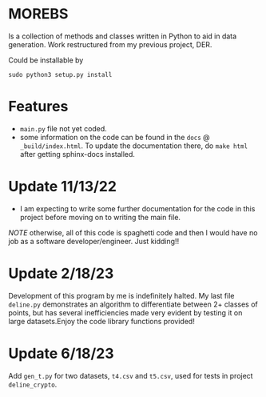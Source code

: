 MOREBS
=======
Is a collection of methods and classes written in Python to aid in data generation. Work restructured from my previous project, DER.

Could be installable by
```
sudo python3 setup.py install
```

Features
=========
- `main.py` file not yet coded.
- some information on the code can be found in the `docs` @ `_build/index.html`. To update the documentation there, do 
    `make html`
after getting sphinx-docs installed. 

Update 11/13/22
===============
- I am expecting to write some further documentation for the code in this project before moving on to writing the main file.

*NOTE* otherwise, all of this code is spaghetti code and then I would have no job as a software developer/engineer. Just kidding!!

Update 2/18/23
==============

Development of this program by me is indefinitely halted. 
My last file `deline.py` demonstrates an algorithm to differentiate between 2+ classes of points, but has several inefficiencies made very evident by 
testing it on large datasets.Enjoy the code library functions provided! 

Update 6/18/23
==============

Add `gen_t.py` for two datasets, `t4.csv` and `t5.csv`, used for tests in project `deline_crypto`. 